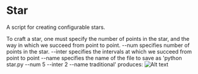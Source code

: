 # Star
A script for creating configurable stars.

To craft a star, one must specify the number of
points in the star, and the way in which
we succeed from point to point.
--num specifies number of points in the star.
--inter specifies the intervals at which we succeed from point to point
--name specifies the name of the file to save as
'python star.py --num 5 --inter 2 --name traditional' produces:
![Alt text](traditional.jpg "Optional title")
